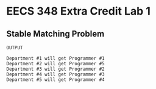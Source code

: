# EECS 348 Extra Credit Lab 1
## Stable Matching Problem 
```
OUTPUT

Department #1 will get Programmer #1
Department #2 will get Programmer #5
Department #3 will get Programmer #2
Department #4 will get Programmer #3
Department #5 will get Programmer #4
```